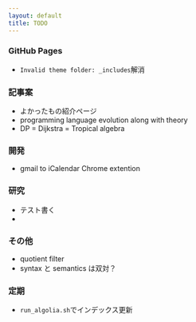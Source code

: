 ```yaml
---
layout: default
title: TODO
---
```


### GitHub Pages

* `Invalid theme folder: _includes`解消



### 記事案

* よかったもの紹介ページ
* programming language evolution along with theory
* DP = Dijkstra = Tropical algebra



### 開発

* gmail to iCalendar Chrome extention



### 研究

* テスト書く
* 



### その他

* quotient filter
* syntax と semantics は双対？



### 定期

* `run_algolia.sh`でインデックス更新

